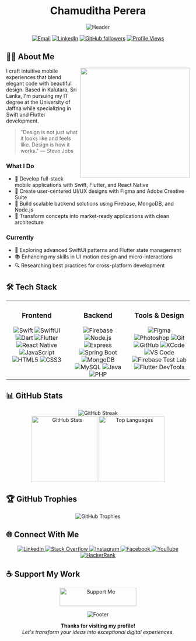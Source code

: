<div align="center">
  
  # Chamuditha Perera
  
  ![Header](https://capsule-render.vercel.app/api?type=waving&color=gradient&customColorList=12&height=180&section=header&text=Mobile%20Developer%20%7C%20UI/UX%20Designer&fontSize=42&fontColor=fff&animation=fadeIn&fontAlignY=32)

  [![Email](https://img.shields.io/badge/Email-chamudithaperera.dev%40gmail.com-D14836?style=flat-square&logo=gmail&logoColor=white)](mailto:chamudithaperera.dev@gmail.com)
  [![LinkedIn](https://img.shields.io/badge/LinkedIn-chamudithakavishan-0077B5?style=flat-square&logo=linkedin&logoColor=white)](https://linkedin.com/in/chamudithakavishan)
  [![GitHub followers](https://img.shields.io/github/followers/chamudithaperera?label=Followers&style=flat-square&logo=github)](https://github.com/chamudithaperera?tab=followers)
  [![Profile Views](https://komarev.com/ghpvc/?username=chamudithaperera&style=flat-square&color=blueviolet)](https://github.com/chamudithaperera)
</div>

## 👨‍💻 About Me

<img align="right" width="300" src="https://media.giphy.com/media/v1.Y2lkPTc5MGI3NjExc3FreTJxcWs5d2lhOGtvczJ2YTY5Z3h1N202cHVhOHM2MHYybnRsbCZlcD12MV9pbnRlcm5hbF9naWZfYnlfaWQmY3Q9Zw/qgQUggAC3Pfv687qPC/giphy.gif" />

I craft intuitive mobile experiences that blend elegant code with beautiful design. Based in Kalutara, Sri Lanka, I'm pursuing my IT degree at the University of Jaffna while specializing in Swift and Flutter development.

> "Design is not just what it looks like and feels like. Design is how it works." — Steve Jobs

### What I Do

- 📱 Develop full-stack mobile applications with Swift, Flutter, and React Native
- 🎨 Create user-centered UI/UX designs with Figma and Adobe Creative Suite
- 🔗 Build scalable backend solutions using Firebase, MongoDB, and Node.js
- 🚀 Transform concepts into market-ready applications with clean architecture

### Currently

- 🌱 Exploring advanced SwiftUI patterns and Flutter state management
- 📚 Enhancing my skills in UI motion design and micro-interactions
- 🔍 Researching best practices for cross-platform development

## 🛠️ Tech Stack

<table>
  <tr>
    <td valign="top" width="33%">
      <h3 align="center">Frontend</h3>
      <div align="center">
        <img src="https://img.shields.io/badge/Swift-FA7343?style=for-the-badge&logo=swift&logoColor=white" alt="Swift" />
        <img src="https://img.shields.io/badge/SwiftUI-0D96F6?style=for-the-badge&logo=swift&logoColor=white" alt="SwiftUI" />
        <img src="https://img.shields.io/badge/Dart-0175C2?style=for-the-badge&logo=dart&logoColor=white" alt="Dart" />
        <img src="https://img.shields.io/badge/Flutter-02569B?style=for-the-badge&logo=flutter&logoColor=white" alt="Flutter" />
        <img src="https://img.shields.io/badge/React_Native-61DAFB?style=for-the-badge&logo=react&logoColor=black" alt="React Native" />
        <img src="https://img.shields.io/badge/JavaScript-F7DF1E?style=for-the-badge&logo=javascript&logoColor=black" alt="JavaScript" />
        <img src="https://img.shields.io/badge/HTML5-E34F26?style=for-the-badge&logo=html5&logoColor=white" alt="HTML5" />
        <img src="https://img.shields.io/badge/CSS3-1572B6?style=for-the-badge&logo=css3&logoColor=white" alt="CSS3" />
      </div>
    </td>
    <td valign="top" width="33%">
      <h3 align="center">Backend</h3>
      <div align="center">
        <img src="https://img.shields.io/badge/Firebase-FFCA28?style=for-the-badge&logo=firebase&logoColor=black" alt="Firebase" />
        <img src="https://img.shields.io/badge/Node.js-43853D?style=for-the-badge&logo=node.js&logoColor=white" alt="Node.js" />
        <img src="https://img.shields.io/badge/Express-000000?style=for-the-badge&logo=express&logoColor=white" alt="Express" />
        <img src="https://img.shields.io/badge/Spring_Boot-6DB33F?style=for-the-badge&logo=springboot&logoColor=white" alt="Spring Boot" />
        <img src="https://img.shields.io/badge/MongoDB-47A248?style=for-the-badge&logo=mongodb&logoColor=white" alt="MongoDB" />
        <img src="https://img.shields.io/badge/MySQL-4479A1?style=for-the-badge&logo=mysql&logoColor=white" alt="MySQL" />
        <img src="https://img.shields.io/badge/Java-ED8B00?style=for-the-badge&logo=openjdk&logoColor=white" alt="Java" />
        <img src="https://img.shields.io/badge/PHP-777BB4?style=for-the-badge&logo=php&logoColor=white" alt="PHP" />
      </div>
    </td>
    <td valign="top" width="33%">
      <h3 align="center">Tools & Design</h3>
      <div align="center">
        <img src="https://img.shields.io/badge/Figma-F24E1E?style=for-the-badge&logo=figma&logoColor=white" alt="Figma" />
        <img src="https://img.shields.io/badge/Adobe_Photoshop-31A8FF?style=for-the-badge&logo=adobephotoshop&logoColor=white" alt="Photoshop" />
        <img src="https://img.shields.io/badge/Git-F05032?style=for-the-badge&logo=git&logoColor=white" alt="Git" />
        <img src="https://img.shields.io/badge/GitHub-181717?style=for-the-badge&logo=github&logoColor=white" alt="GitHub" />
        <img src="https://img.shields.io/badge/XCode-147EFB?style=for-the-badge&logo=xcode&logoColor=white" alt="XCode" />
        <img src="https://img.shields.io/badge/VSCode-0078D4?style=for-the-badge&logo=visual%20studio%20code&logoColor=white" alt="VS Code" />
        <img src="https://img.shields.io/badge/Firebase_Test_Lab-FFCA28?style=for-the-badge&logo=firebase&logoColor=black" alt="Firebase Test Lab" />
        <img src="https://img.shields.io/badge/Flutter_DevTools-02569B?style=for-the-badge&logo=flutter&logoColor=white" alt="Flutter DevTools" />
      </div>
    </td>
  </tr>
</table>

## 📊 GitHub Stats

<div align="center">
  <img src="https://github-readme-streak-stats.herokuapp.com/?user=chamudithaperera&theme=radical&hide_border=true&border_radius=10" alt="GitHub Streak" />
</div>

<div align="center">
  <img height="180em" src="https://github-readme-stats.vercel.app/api?username=chamudithaperera&theme=radical&show_icons=true&count_private=true&hide_border=true&border_radius=10" alt="GitHub Stats" />
  <img height="180em" src="https://github-readme-stats.vercel.app/api/top-langs/?username=chamudithaperera&theme=radical&hide_border=true&border_radius=10&layout=compact&langs_count=8" alt="Top Languages" />
</div>

## 🏆 GitHub Trophies

<div align="center">
  <img src="https://github-profile-trophy.vercel.app/?username=chamudithaperera&theme=radical&no-frame=true&margin-w=15&margin-h=15&column=7" alt="GitHub Trophies" />
</div>

## 🌐 Connect With Me

<div align="center">
  <a href="https://linkedin.com/in/chamudithakavishan" target="_blank">
    <img src="https://img.shields.io/badge/LinkedIn-0077B5?style=for-the-badge&logo=linkedin&logoColor=white" alt="LinkedIn" />
  </a>
  <a href="https://stackoverflow.com/users/23240553/chamuditha-perera" target="_blank">
    <img src="https://img.shields.io/badge/Stack_Overflow-FE7A16?style=for-the-badge&logo=stack-overflow&logoColor=white" alt="Stack Overflow" />
  </a>
  <a href="https://instagram.com/chamuditha_kavishan" target="_blank">
    <img src="https://img.shields.io/badge/Instagram-E4405F?style=for-the-badge&logo=instagram&logoColor=white" alt="Instagram" />
  </a>
  <a href="https://fb.com/chamuditha.kavishan.1" target="_blank">
    <img src="https://img.shields.io/badge/Facebook-1877F2?style=for-the-badge&logo=facebook&logoColor=white" alt="Facebook" />
  </a>
  <a href="https://www.youtube.com/channel/UCXW5p2czIgUBx4khwhZrDPw" target="_blank">
    <img src="https://img.shields.io/badge/YouTube-FF0000?style=for-the-badge&logo=youtube&logoColor=white" alt="YouTube" />
  </a>
  <a href="https://www.hackerrank.com/chamudithakavis1" target="_blank">
    <img src="https://img.shields.io/badge/HackerRank-00EA64?style=for-the-badge&logo=hackerrank&logoColor=white" alt="HackerRank" />
  </a>
</div>

## ☕ Support My Work

<div align="center">
  <a href="https://www.buymeacoffee.com/chamudithaperera" target="_blank">
    <img src="https://cdn.buymeacoffee.com/buttons/v2/default-yellow.png" height="50" width="210" alt="Support Me" />
  </a>
</div>

<div align="center">
  
  ![Footer](https://capsule-render.vercel.app/api?type=waving&color=gradient&customColorList=12&height=100&section=footer)
  
  <strong>Thanks for visiting my profile!</strong><br>
  <i>Let's transform your ideas into exceptional digital experiences.</i>
</div>
